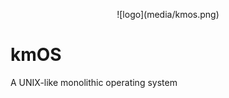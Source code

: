 <p align="center">
    ![logo](media/kmos.png)
</p>

# kmOS
A UNIX-like monolithic operating system
